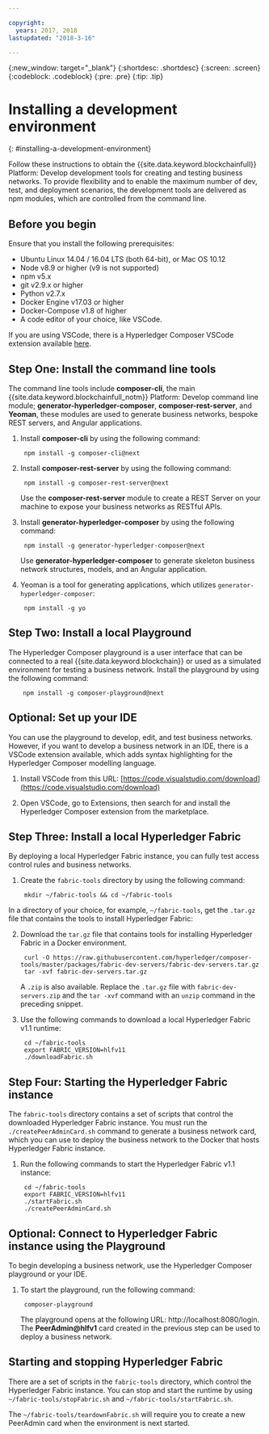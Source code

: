 ```yaml
---

copyright:
  years: 2017, 2018
lastupdated: "2018-3-16"

---
```


{:new_window: target="_blank"}
{:shortdesc: .shortdesc}
{:screen: .screen}
{:codeblock: .codeblock}
{:pre: .pre}
{:tip: .tip}

# Installing a development environment
{: #installing-a-development-environment}

Follow these instructions to obtain the {{site.data.keyword.blockchainfull}} Platform: Develop development tools for creating and testing business networks. To provide flexibility and to enable the maximum number of dev, test, and deployment scenarios, the development tools are delivered as npm modules, which are controlled from the command line.

## Before you begin

Ensure that you install the following prerequisites:

- Ubuntu Linux 14.04 / 16.04 LTS (both 64-bit), or Mac OS 10.12
- Node v8.9 or higher (v9 is not supported)
- npm v5.x
- git v2.9.x or higher
- Python v2.7.x
- Docker Engine v17.03 or higher
- Docker-Compose v1.8 of higher
- A code editor of your choice, like VSCode.

If you are using VSCode, there is a Hyperledger Composer VSCode extension available [here](https://marketplace.visualstudio.com/items?itemName=HyperledgerComposer.composer-support-client).


## Step One: Install the command line tools

The command line tools include **composer-cli**, the main {{site.data.keyword.blockchainfull_notm}} Platform: Develop command line module; **generator-hyperledger-composer**, **composer-rest-server**, and **Yeoman**, these modules are used to generate business networks, bespoke REST servers, and Angular applications.

1. Install **composer-cli** by using the following command:

        npm install -g composer-cli@next

2. Install **composer-rest-server** by using the following command:

        npm install -g composer-rest-server@next

    Use the **composer-rest-server** module to create a REST Server on your machine to expose your business networks as RESTful APIs.

3. Install **generator-hyperledger-composer** by using the following command:

        npm install -g generator-hyperledger-composer@next

    Use **generator-hyperledger-composer** to generate skeleton business network structures, models, and an Angular application.

4. Yeoman is a tool for generating applications, which utilizes `generator-hyperledger-composer`:

        npm install -g yo

## Step Two: Install a local Playground

The Hyperledger Composer playground is a user interface that can be connected to a real {{site.data.keyword.blockchain}} or used as a simulated environment for testing a business network. Install the playground by using the following command:

        npm install -g composer-playground@next

## Optional: Set up your IDE

You can use the playground to develop, edit, and test business networks. However, if you want to develop a business network in an IDE, there is a VSCode extension available, which adds syntax highlighting for the Hyperledger Composer modelling language.

1. Install VSCode from this URL: [https://code.visualstudio.com/download](https://code.visualstudio.com/download)

2. Open VSCode, go to Extensions, then search for and install the Hyperledger Composer extension from the marketplace.

## Step Three: Install a local Hyperledger Fabric

By deploying a local Hyperledger Fabric instance, you can fully test access control rules and business networks.

1. Create the `fabric-tools` directory by using the following command:

        mkdir ~/fabric-tools && cd ~/fabric-tools

In a directory of your choice, for example, `~/fabric-tools`, get the `.tar.gz` file that contains the tools to install Hyperledger Fabric:

2. Download the `tar.gz` file that contains tools for installing Hyperledger Fabric in a Docker environment.

        curl -O https://raw.githubusercontent.com/hyperledger/composer-tools/master/packages/fabric-dev-servers/fabric-dev-servers.tar.gz
        tar -xvf fabric-dev-servers.tar.gz

    A `.zip` is also available. Replace the `.tar.gz` file with `fabric-dev-servers.zip` and the `tar -xvf` command with an `unzip` command in the preceding snippet.

3. Use the following commands to download a local Hyperledger Fabric v1.1 runtime:

        cd ~/fabric-tools
        export FABRIC_VERSION=hlfv11
        ./downloadFabric.sh

## Step Four: Starting the Hyperledger Fabric instance

The `fabric-tools` directory contains a set of scripts that control the downloaded Hyperledger Fabric instance. You must run the `./createPeerAdminCard.sh` command to generate a business network card, which you can use to deploy the business network to the Docker that hosts Hyperledger Fabric instance.

1. Run the following commands to start the Hyperledger Fabric v1.1 instance:

        cd ~/fabric-tools
        export FABRIC_VERSION=hlfv11
        ./startFabric.sh
        ./createPeerAdminCard.sh

## Optional: Connect to Hyperledger Fabric instance using the Playground

To begin developing a business network, use the Hyperledger Composer playground or your IDE.

1. To start the playground, run the following command:

        composer-playground

    The playground opens at the following URL: http://localhost:8080/login. The **PeerAdmin@hlfv1** card created in the previous step can be used to deploy a business network.


## Starting and stopping Hyperledger Fabric

There are a set of scripts in the `fabric-tools` directory, which control the Hyperledger Fabric instance. You can stop and start the runtime by using `~/fabric-tools/stopFabric.sh` and `~/fabric-tools/startFabric.sh`.

The `~/fabric-tools/teardownFabric.sh` will require you to create a new PeerAdmin card when the environment is next started.
